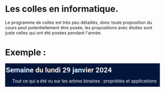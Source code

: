 # Les colles en informatique.
Le programme de colles est très peu détaillés, donc toute proposition du cours peut potentiellement être posée, les propositions avec étoiles sont juste celles qui ont été posées pendant l'année.
# Exemple :
![Exemple](Exemple.jpg)

